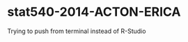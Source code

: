 stat540-2014-ACTON-ERICA
===========================

Trying to push from terminal instead of R-Studio
